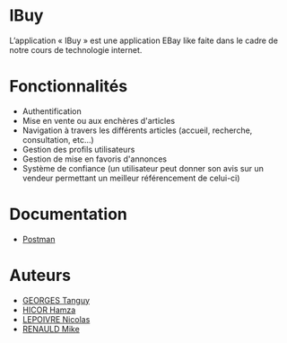 # IBuy

L’application « IBuy » est une application EBay like faite dans le cadre de notre cours de technologie internet.

# Fonctionnalités

- Authentification
- Mise en vente ou aux enchères d'articles
- Navigation à travers les différents articles (accueil, recherche, consultation, etc...)
- Gestion des profils utilisateurs
- Gestion de mise en favoris d'annonces
- Système de confiance (un utilisateur peut donner son avis sur un vendeur permettant un meilleur référencement de celui-ci)

# Documentation

- [Postman](https://projectibuy.postman.co/collections/11077617-7ea66260-a82a-4718-9a18-ffd13eb6f741?version=latest&workspace=e08c5939-eda7-445c-880f-04df41b3af96#4ee149cc-a764-466c-a63f-547b422679cb)

# Auteurs

- [GEORGES Tanguy](https://github.com/Tanguy2311)
- [HICOR Hamza](https://github.com/Hicorhamza)
- [LEPOIVRE Nicolas](https://github.com/NicolasSouye)
- [RENAULD Mike](https://github.com/Natsuko410)
